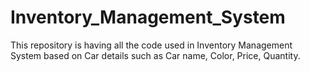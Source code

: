 # Inventory_Management_System
This repository is having all the code used in Inventory Management System based on Car details such as Car name, Color, Price, Quantity.
